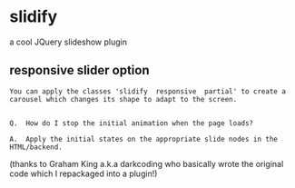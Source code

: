 slidify
=======

a cool JQuery slideshow plugin




responsive slider option
------------------------

    You can apply the classes 'slidify  responsive  partial' to create a 
    carousel which changes its shape to adapt to the screen.


    Q.  How do I stop the initial animation when the page loads?

    A.  Apply the initial states on the appropriate slide nodes in the HTML/backend. 



(thanks to Graham King a.k.a darkcoding who basically wrote the original code which I repackaged into a plugin!)
